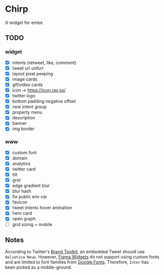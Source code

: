 # Chirp

lil widget for embe
## TODO
### widget

- [x] intents (retweet, like, comment)
- [x] tweet url unfurl
- [x] layout pixel peeping
- [x] image cards
- [x] gif/video cards
- [x] icon -> https://icon.ray.so/
- [x] twitter logo
- [x] bottom padding negative offset
- [x] new intent group
- [x] property menu
- [x] description
- [x] banner
- [x] img border

### www
- [x] custom font
- [x] domain
- [x] analytics
- [x] twitter card
- [x] tilt
- [x] grid
- [x] edge gradient blur
- [x] blur hash
- [x] fix public env var
- [x] favicon 
- [x] tweet intents hover animation
- [x] hero card
- [x] open graph
- [ ] grid sizing + mobile

## Notes

According to Twitter's [Brand Toolkit](https://about.twitter.com/en/who-we-are/brand-toolkit), an embedded Tweet should use `Helvetica Neue`. However, [Figma Widgets](https://www.figma.com/widget-docs/api/component-Text#fontfamily) do not support using custom fonts and are limited to font families from [Google Fonts](https://fonts.google.com/about). Therefore, `Inter` has been picked as a middle-ground.
